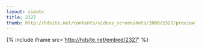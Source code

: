 ```yaml
---
layout: sieutv
title: 2327
thumb: http://hdsite.net/contents/videos_screenshots/2000/2327/preview_360p.mp4.jpg
---
```

{% include iframe src='http://hdsite.net/embed/2327' %}
 
